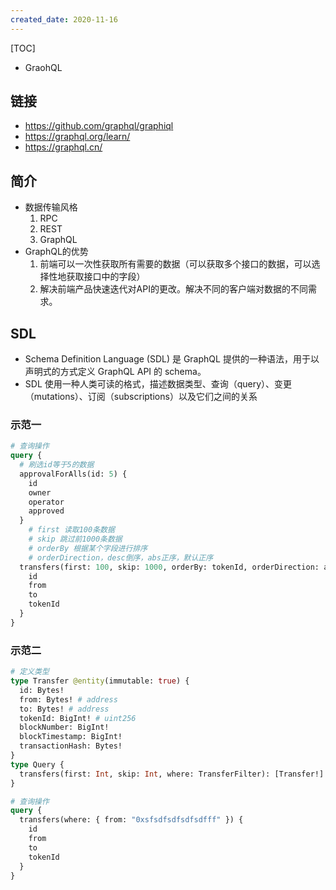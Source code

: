 ```yaml
---
created_date: 2020-11-16
---
```


[TOC]

- GraohQL

## 链接

- https://github.com/graphql/graphiql
- https://graphql.org/learn/
- https://graphql.cn/

## 简介

- 数据传输风格
  1. RPC
  2. REST
  3. GraphQL
- GraphQL的优势
  1. 前端可以一次性获取所有需要的数据（可以获取多个接口的数据，可以选择性地获取接口中的字段）
  2. 解决前端产品快速迭代对API的更改。解决不同的客户端对数据的不同需求。

## SDL

- Schema Definition Language (SDL) 是 GraphQL 提供的一种语法，用于以声明式的方式定义 GraphQL API 的 schema。
- SDL 使用一种人类可读的格式，描述数据类型、查询（query）、变更（mutations）、订阅（subscriptions）以及它们之间的关系

### 示范一

```graphql
# 查询操作
query {
  # 刷选id等于5的数据
  approvalForAlls(id: 5) {
    id
    owner
    operator
    approved
  }
    # first 读取100条数据
    # skip 跳过前1000条数据
    # orderBy 根据某个字段进行排序
    # orderDirection，desc倒序，abs正序，默认正序
  transfers(first: 100, skip: 1000, orderBy: tokenId, orderDirection: asc) {
    id
    from
    to
    tokenId
  }
}
```

### 示范二

```graphql
# 定义类型
type Transfer @entity(immutable: true) {
  id: Bytes!
  from: Bytes! # address
  to: Bytes! # address
  tokenId: BigInt! # uint256
  blockNumber: BigInt!
  blockTimestamp: BigInt!
  transactionHash: Bytes!
}
type Query {
  transfers(first: Int, skip: Int, where: TransferFilter): [Transfer!]!
}
```

```graphql
# 查询操作
query {
  transfers(where: { from: "0xsfsdfsdfsdfsdfff" }) {
    id
    from
    to
    tokenId
  }
}
```
